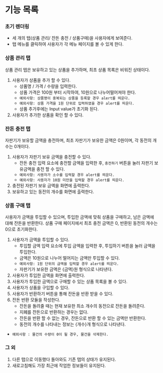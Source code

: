 # 기능 목록 

### 초기 렌더링 
- 세 개의 탭(상품 관리/ 잔돈 충전 / 상품구매)을 사용자에게 보여준다.
- 탭 메뉴를 클릭하여 사용자가 각 메뉴 페이지를 볼 수 있게 한다.

### 상품 관리 탭
상품 관리 탭은 보유하고 있는 상품을 추가하며, 최초 상품 목록은 비워진 상태이다.
1. 사용자가 상품을 추가 할 수 있다.
    - 상품명 / 가격 / 수량을 입력한다.
    - 상품 가격은 100원 부터 시작하여, 10원으로 나누어떨어져야 한다.
    - `예외사항: 상품명이 중복되는 상품을 등록할 경우 alert를 띄운다.`
    - `예외사항: 상품 가격을 1원 단위로 입력하였을 경우 alert를 띄운다.`
    - 상품 추가후에는 Input value가 초기화 된다.
2. 사용자가 추가한 상품을 확인 할 수 있다.

### 잔돈 충전 탭
자판기가 보유할 금액을 충전하며, 최초 자판기가 보유한 금액은 0원이며, 각 동전의 개수는 0개이다.
1. 사용자가 자판기 보유 금액을 충전할 수 있다.
    - 잔돈 충전 입력 요소에 충전할 금액을 입력한 후, `충전하기` 버튼을 눌러 자판기 보유금액을 충전 할 수 있다.
    - `예외사항: 사용자가 소수를 입력할 경우 alert를 띄운다.`
    - `예외사항: 사용자가 10원 미만을 입력할 경우 alert를 띄운다.`
2. 충전된 자판기 보유 금액을 화면에 출력한다.
3. 보유하고 있는 동전의 개수를 화면에 출력한다.

### 상품 구매 탭
사용자가 금액을 투입할 수 있으며, 투입한 금액에 맞춰 상품을 구매하고, 남은 금액에 대해 잔돈을 반환한다.
상품 구매 페이지에서 최초 충전 금액은 0, 반환된 동전의 개수는 0으로 초기화한다.

1. 사용자가 금액을 투입할 수 있다.
    - 투입할 금액 입력 요소에 투입 금액을 입력한 후, 투입하기 버튼을 눌러 금액을 투입한다.
    - 금액은 10원으로 나누어 떨어지는 금액만 투입할 수 있다.
    - `예외사항: 1원 단위의 금액을 입력할 경우 alert를 띄운다.`
    - 자판기가 보유한 금액은 {금액}원 형식으로 나타낸다.
2. 사용자가 투입한 금액을 화면에 출력한다.
3. 사용자가 투입한 금액으로 구매할 수 있는 상품 목록을 볼 수 있다.
4. 사용자가 상품을 구입할 수 있다.
5. 사용자가 반환하기 버튼을 통해 잔돈을 반환 받을 수 있다.
6. 잔돈 반환 모듈을 작성한다.
    - 잔돈을 돌려줄 때는 현재 보유한 최소 개수의 동전으로 잔돈을 돌려준다.
    - 지폐를 잔돈으로 반환하는 경우는 없다.
    - 잔돈을 반환 할 수 없는 경우, 잔돈으로 반환 할 수 있는 금액만 반환한다.
    - 동전의 개수를 나타내는 정보는 {개수}개 형식으로 나타낸다. 
- `예외사항 : 물건의 수량이 0이 될 경우, 물건을 삭제한다.`

### 그 외
1. 다른 탭으로 이동했다 돌아와도 기존 탭의 상태가 유지된다.
2. 새로고침해도 가장 최근에 작업한 정보들이 유지된다.
